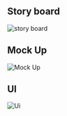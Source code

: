 ## Story board

![story board](https://github.com/user-attachments/assets/d158f6d1-c4b1-44cb-8c85-56bca05ff689)

## Mock Up

![Mock Up](https://github.com/user-attachments/assets/25deeed3-8861-4f8d-a2b7-450d250bb454)

## UI

![Ui](https://github.com/user-attachments/assets/52e5061a-9085-4ae3-9e4f-82455814e041)
